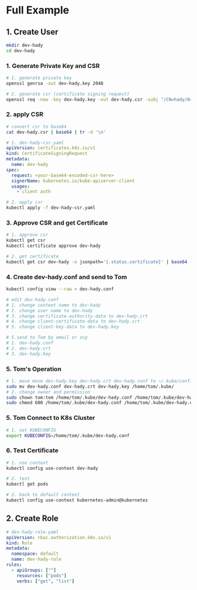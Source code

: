 # Full Example

## 1. Create User

```bash
mkdir dev-hady
cd dev-hady
```

### 1. Generate Private Key and CSR

```bash
# 1. generate private key
openssl genrsa -out dev-hady.key 2048

# 2. generate csr (certificate signing request)
openssl req -new -key dev-hady.key -out dev-hady.csr -subj "/CN=hady/O=dev"
```

### 2. apply CSR

```bash
# convert csr to base64
cat dev-hady.csr | base64 | tr -d '\n'
```

```yaml
# 1. dev-hady-csr.yaml
apiVersion: certificates.k8s.io/v1
kind: CertificateSigningRequest
metadata:
  name: dev-hady
spec:
  request: <your-base64-encoded-csr-here>
  signerName: kubernetes.io/kube-apiserver-client
  usages:
    - client auth
```

```bash
# 2. apply csr
kubectl apply -f dev-hady-csr.yaml
```

### 3. Approve CSR and get Certificate

```bash
# 1. approve csr
kubectl get csr 
kubectl certificate approve dev-hady

# 2. get certificate
kubectl get csr dev-hady -o jsonpath='{.status.certificate}' | base64 -d > dev-hady.crt
```

### 4. Create dev-hady.conf and send to Tom

```bash
kubectl config view --raw > dev-hady.conf

# edit dev-hady.conf
# 1. change context name to dev-hady
# 2. change user name to dev-hady
# 3. change certificate-authority-data to dev-hady.crt
# 4. change client-certificate-data to dev-hady.crt
# 5. change client-key-data to dev-hady.key

# 5.send to Tom by email or scp
# 1. dev-hady.conf
# 2. dev-hady.crt
# 3. dev-hady.key
```

### 5. Tom's Operation

```bash
# 1. move move dev-hady.key dev-hady.crt dev-hady.conf to ~/.kube/config
sudo mv dev-hady.conf dev-hady.crt dev-hady.key /home/tom/.kube/
# 2. change owner and permission
sudo chown tom:tom /home/tom/.kube/dev-hady.conf /home/tom/.kube/dev-hady.crt /home/tom/.kube/dev-hady.key
sudo chmod 600 /home/tom/.kube/dev-hady.conf /home/tom/.kube/dev-hady.crt /home/tom/.kube/dev-hady.key
```

### 5. Tom Connect to K8s Cluster

```bash
# 1. set KUBECONFIG
export KUBECONFIG=/home/tom/.kube/dev-hady.conf

```

### 6. Test Certificate

```bash
# 1. use context
kubectl config use-context dev-hady

# 2. test
kubectl get pods

# 2. back to default context
kubectl config use-context kubernetes-admin@kubernetes
```

## 2. Create Role

```yaml
# dev-hady-role.yaml
apiVersion: rbac.authorization.k8s.io/v1
kind: Role
metadata:
  namespace: default
  name: dev-hady-role
rules:
  - apiGroups: [""]
    resources: ["pods"]
    verbs: ["get", "list"]
```
